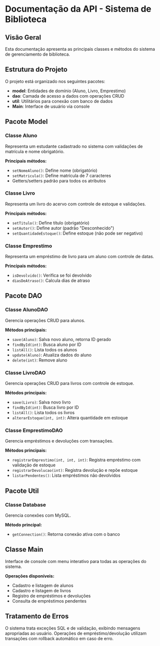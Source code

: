 # Documentação da API - Sistema de Biblioteca

## Visão Geral

Esta documentação apresenta as principais classes e métodos do sistema de gerenciamento de biblioteca.

## Estrutura do Projeto

O projeto está organizado nos seguintes pacotes:

- **model**: Entidades de domínio (Aluno, Livro, Emprestimo)
- **dao**: Camada de acesso a dados com operações CRUD
- **util**: Utilitários para conexão com banco de dados
- **Main**: Interface de usuário via console

## Pacote Model

### Classe Aluno

Representa um estudante cadastrado no sistema com validações de matrícula e nome obrigatório.

**Principais métodos:**
- `setNomeAluno()`: Define nome (obrigatório)
- `setMatricula()`: Define matrícula de 7 caracteres
- Getters/setters padrão para todos os atributos

### Classe Livro

Representa um livro do acervo com controle de estoque e validações.

**Principais métodos:**
- `setTitulo()`: Define título (obrigatório)
- `setAutor()`: Define autor (padrão "Desconhecido")
- `setQuantidadeEstoque()`: Define estoque (não pode ser negativo)

### Classe Emprestimo

Representa um empréstimo de livro para um aluno com controle de datas.

**Principais métodos:**
- `isDevolvido()`: Verifica se foi devolvido
- `diasDeAtraso()`: Calcula dias de atraso

## Pacote DAO

### Classe AlunoDAO

Gerencia operações CRUD para alunos.

**Métodos principais:**
- `save(Aluno)`: Salva novo aluno, retorna ID gerado
- `findById(int)`: Busca aluno por ID
- `listAll()`: Lista todos os alunos
- `update(Aluno)`: Atualiza dados do aluno
- `delete(int)`: Remove aluno

### Classe LivroDAO

Gerencia operações CRUD para livros com controle de estoque.

**Métodos principais:**
- `save(Livro)`: Salva novo livro
- `findById(int)`: Busca livro por ID
- `listAll()`: Lista todos os livros
- `alterarEstoque(int, int)`: Altera quantidade em estoque

### Classe EmprestimoDAO

Gerencia empréstimos e devoluções com transações.

**Métodos principais:**
- `registrarEmprestimo(int, int, int)`: Registra empréstimo com validação de estoque
- `registrarDevolucao(int)`: Registra devolução e repõe estoque
- `listarPendentes()`: Lista empréstimos não devolvidos

## Pacote Util

### Classe Database

Gerencia conexões com MySQL.

**Método principal:**
- `getConnection()`: Retorna conexão ativa com o banco

## Classe Main

Interface de console com menu interativo para todas as operações do sistema.

**Operações disponíveis:**
- Cadastro e listagem de alunos
- Cadastro e listagem de livros
- Registro de empréstimos e devoluções
- Consulta de empréstimos pendentes

## Tratamento de Erros

O sistema trata exceções SQL e de validação, exibindo mensagens apropriadas ao usuário. Operações de empréstimo/devolução utilizam transações com rollback automático em caso de erro. 
